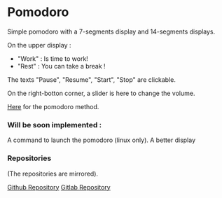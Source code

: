 # Pomodoro
Simple pomodoro with a 7-segments display and 14-segments displays.

On the upper display : 
- "Work" : Is time to work! 
- "Rest" : You can take a break !

The texts "Pause", "Resume", "Start", "Stop" are clickable.

On the right-botton corner, a slider is here to change the volume.

[Here](https://todoist.com/productivity-methods/pomodoro-technique) for the pomodoro method.


### Will be soon implemented :
A command to launch the pomodoro (linux only).
A better display

### Repositories

(The repositories are mirrored).

[Github Repository](https://gitlab.com/Thanatos_0173/pomodoro)
[Gitlab Repository](https://github.com/Thanatos0173/pomodoro)
